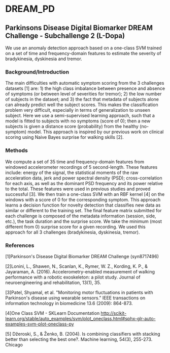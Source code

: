 # DREAM_PD
## Parkinsons Disease Digital Biomarker DREAM Challenge - Subchallenge 2 (L-Dopa)

We use an anomaly detection approach based on a one-class SVM trained on a set of time and frequency-domain features to estimate the severity of bradykinesia, dyskinesia and tremor.
### Background/Introduction

The main difficulties with automatic symptom scoring from the 3 challenges datasets [1] are: 1) the high class imbalance between presence and absence of symptoms (or between level of severities for tremor); 2) the low number of subjects in the dataset; and 3) the fact that metadata of subjects alone can already predict well the subject scores. This makes the classification problem very difficult, especially in terms of generalization to unseen subject.
Here we use a semi-supervised learning approach, such that a model is fitted to subjects with no symptoms (score of 0); then a new subjects is given a distance score (probability) from the healthy (no-symptom) model. This approach is inspired by our previous work on clinical scoring using Naive Bayes surprise for walking skills [2].

### Methods
We compute a set of 35 time and frequency-domain features from windowed accelerometer recordings of 5 second-length. These features include: energy of the signal, the statistical moments of the raw acceleration data, jerk and power spectral density (PSD); cross-correlation for each axis, as well as the dominant PSD frequency and its power relative to the total. These features were used in previous studies and proved successful [3]. We then train a one-class SVM with an RBF kernel [4] on the windows with a score of 0 for the corresponding symptom. This approach learns a decision function for novelty detection that classifies new data as similar or different to the training set. The final feature matrix submitted for each challenge is composed of the metadata information (session, side, etc.), the task duration and the surprise score. We take the minimum (most different from 0) surprise score for a given recording. We used this approach for all 3 challenges (bradykinesia, dyskinesia, tremor).

### References
[1]Parkinson's Disease Digital Biomarker DREAM Challenge (syn8717496)

[2]Lonini, L., Shawen, N., Scanlan, K., Rymer, W. Z., Kording, K. P., & Jayaraman, A. (2016). Accelerometry-enabled measurement of walking performance with a robotic exoskeleton: a pilot study. Journal of neuroengineering and rehabilitation, 13(1), 35.

[3]Patel, Shyamal, et al. "Monitoring motor fluctuations in patients with Parkinson's disease using wearable sensors." IEEE transactions on information technology in biomedicine 13.6 (2009): 864-873.

[4]One Class SVM - SKLearn Documentation http://scikit-learn.org/stable/auto_examples/svm/plot_oneclass.html#sphx-glr-auto-examples-svm-plot-oneclass-py

[5] Džeroski, S., & Ženko, B. (2004). Is combining classifiers with stacking better than selecting the best one?. Machine learning, 54(3), 255-273.
Chicago
